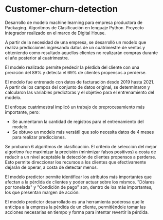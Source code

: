 # Customer-churn-detection
Desarrollo de modelo machine learning para empresa productora de Packaging. Algoritmos de Clasificación en lenguaje Python. Proyecto integrador realizado en el marco de Digital House.

A partir de la necesidad de una empresa, se desarrolló un modelo que realiza predicciones ingresando datos de un cuatrimestre de ventas y obteniendo como resultado aquellos clientes no realizarán compras durante el año posterior al cuatrimestre.

El modelo realizado permite predecir la pérdida del cliente con una precisión del 89% y detecta el 69% de clientes propensos a perderse.

El modelo fue entrenado con datos de facturación desde 2019 hasta 2021. A partir de los campos del conjunto de datos original, se determinaron y calcularon las variables predictoras y el objetivo para el entrenamiento del modelo.

El enfoque cuatrimestral implicó un trabajo de preprocesamiento más importante, pero:
- Se aumentaron la cantidad de registros para el entrenamiento del modelo.
- Se obtuvo un modelo más versátil que solo necesita datos de 4 meses para realizar predicciones.

Se probaron 6 algoritmos de clasificación. El criterio de selección del mejor algoritmo fue maximizar la precisión (minimizar falsos positivos) a costa de reducir a un nivel aceptable la detección de clientes propensos a perderse. Esto permite direccionar los recursos a los clientes que efectivamente dejarán de operar, a costa de detectar menos.

El modelo predictor permite identificar los atributos más importantes que afectan a la pérdida de clientes y poder actuar sobre los mismos. "Dólares por tonelada" y "Condición de pago" son, dentro de los más importantes, los que presentan margen de acción.

El modelo predictor desarrollado es una herramienta poderosa que le anticipa a la empresa la pérdida de un cliente, permitiéndole tomar las acciones necesarias en tiempo y forma para intentar revertir la pérdida.
